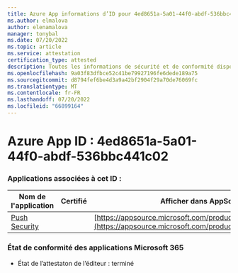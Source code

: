 ```yaml
---
title: Azure App informations d’ID pour 4ed8651a-5a01-44f0-abdf-536bbc441c02
ms.author: elmalova
author: elenamalova
manager: tonybal
ms.date: 07/20/2022
ms.topic: article
ms.service: attestation
certification_type: attested
description: Toutes les informations de sécurité et de conformité disponibles pour 4ed8651a-5a01-44f0-abdf-536bbc441c02.
ms.openlocfilehash: 9a03f83dfbce52c41be79927196fe6dede189a75
ms.sourcegitcommit: d8794fef6be4d3a9a42bf2904f29a70de76069fc
ms.translationtype: MT
ms.contentlocale: fr-FR
ms.lasthandoff: 07/20/2022
ms.locfileid: "66899164"
---
```

# <a name="azure-app-id-4ed8651a-5a01-44f0-abdf-536bbc441c02"></a>Azure App ID : 4ed8651a-5a01-44f0-abdf-536bbc441c02


### <a name="apps-associated-with-this-id"></a>Applications associées à cet ID :
| **Nom de l'application** | **Certifié** | **Afficher dans AppSource** |
|--------------|---------------|-----------------------|
| [Push Security](../forward/WA200002833.md) |  | [https://appsource.microsoft.com/product/office/WA200002833](https://appsource.microsoft.com/product/office/WA200002833) |

### <a name="microsoft-365-app-compliance-status"></a>État de conformité des applications Microsoft 365
- État de l’attestaton de l’éditeur : terminé
